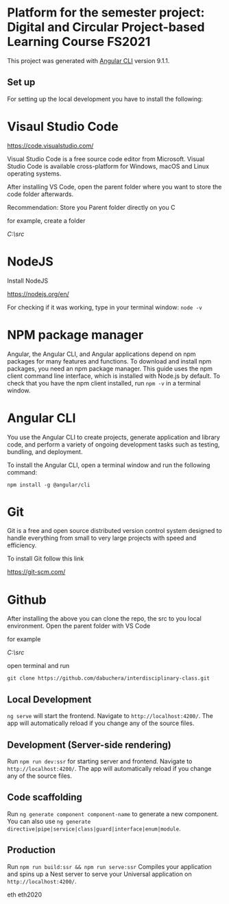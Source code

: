 # Platform for the semester project: Digital and Circular Project-based Learning Course FS2021

This project was generated with [Angular CLI](https://github.com/angular/angular-cli) version 9.1.1.

## Set up

For setting up the local development you have to install the following:

# Visaul Studio Code

https://code.visualstudio.com/

Visual Studio Code is a free source code editor from Microsoft. Visual Studio Code is available cross-platform for Windows, macOS and Linux operating systems.

After installing VS Code, open the parent folder where you want to store the code folder afterwards.

Recommendation: Store you Parent folder directly on you C

for example, create a folder

*C:\src*

# NodeJS

Install NodeJS

https://nodejs.org/en/

For checking if it was working, type in your terminal window: `node -v`

# NPM package manager

Angular, the Angular CLI, and Angular applications depend on npm packages for many features and functions. To download and install npm packages, you need an npm package manager. This guide uses the npm client command line interface, which is installed with Node.js by default. To check that you have the npm client installed, run `npm -v` in a terminal window.

# Angular CLI

You use the Angular CLI to create projects, generate application and library code, and perform a variety of ongoing development tasks such as testing, bundling, and deployment.

To install the Angular CLI, open a terminal window and run the following command:

`npm install -g @angular/cli`

# Git

Git is a free and open source distributed version control system designed to handle everything from small to very large projects with speed and efficiency.

To install Git follow this link

https://git-scm.com/

# Github

After installing the above you can clone the repo, the src to you local environment. Open the parent folder with VS Code

for example

*C:\src*

open terminal and run

`git clone https://github.com/dabuchera/interdisciplinary-class.git` 

## Local Development

`ng serve` will start the frontend. Navigate to `http://localhost:4200/`. The app will automatically reload if you change any of the source files.

## Development (Server-side rendering)

Run `npm run dev:ssr` for starting server and frontend. Navigate to `http://localhost:4200/`. The app will automatically reload if you change any of the source files.

## Code scaffolding

Run `ng generate component component-name` to generate a new component. You can also use `ng generate directive|pipe|service|class|guard|interface|enum|module`.

## Production

Run `npm run build:ssr && npm run serve:ssr` Compiles your application and spins up a Nest server to serve your Universal application on `http://localhost:4200/`. 

eth
eth2020

